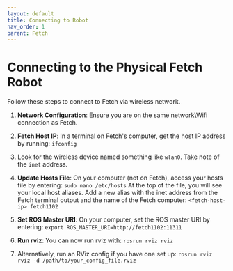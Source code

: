 ```yaml
---
layout: default
title: Connecting to Robot
nav_order: 1
parent: Fetch
---
```


# Connecting to the Physical Fetch Robot

Follow these steps to connect to Fetch via wireless network.

1. **Network Configuration**:
   Ensure you are on the same network\Wifi connection as Fetch.

2. **Fetch Host IP**:
   In a terminal on Fetch's computer, get the host IP address by running: `ifconfig`

3. Look for the wireless device named something like `wlan0`. Take note of the `inet` address.

4. **Update Hosts File**:
   On your computer (not on Fetch), access your hosts file by entering: `sudo nano /etc/hosts`
   At the top of the file, you will see your local host aliases. Add a new alias with the inet address from the Fetch terminal output and the name of the Fetch computer: `<fetch-host-ip> fetch1102`

5. **Set ROS Master URI**:
   On your computer, set the ROS master URI by entering:
   `export ROS_MASTER_URI=http://fetch1102:11311`

6. **Run rviz**:
   You can now run rviz with:
   `rosrun rviz rviz`

7. Alternatively, run an RViz config if you have one set up:
   `rosrun rviz rviz -d /path/to/your_config_file.rviz`
